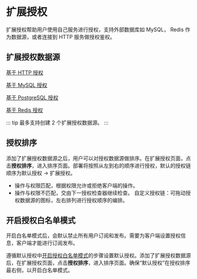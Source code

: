 # 扩展授权

扩展授权帮助用户使用自己服务进行授权，支持外部数据库如 MySQL， Redis 作为数据源，或者连接到 HTTP 服务做授权鉴权。


## 扩展授权数据源

[基于 HTTP 授权](./http_authz.md)

[基于 MySQL 授权](./mysql_authz.md)

[基于 PostgreSQL 授权](./pgsql_authz.md)

[基于 Redis 授权](./redis_authz.md)


::: tip
最多支持创建 2 个扩展授权数据源。
:::

## 授权排序

添加了扩展授权数据源之后，用户可以对授权数据源做排序。在扩展授权页面，点击**授权排序**，进入排序页面。部署将按照从左到右的顺序进行授权，默认的授权链顺序为默认授权 -> 扩展授权。
- 操作与权限匹配，根据权限允许或拒绝客户端的操作。
- 操作与权限不匹配，交由下一授权检查器继续检查。
自定义授权链：可拖动授权数据源的图标，左右排列进行授权顺序的编排。

## 开启授权白名单模式

开启白名单模式后，会默认禁止所有用户订阅和发布。需要为客户端设置授权信息，客户端才能进行订阅发布。

遵循默认授权中[开启授权白名单模式](./default_authz.md#开启授权白名单模式)的步骤设置默认授权。添加了扩展授权数据源后，在扩展授权页面，点击**授权排序**，进入排序页面。确保“默认授权”在授权排序最右侧，以开启白名单模式。
